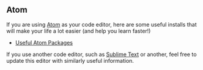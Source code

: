 
## Atom

If you are using [Atom](https://atom.io/) as your code editor, here are some useful installs that will make your life a lot easier (and help you learn faster!)

* [Useful Atom Packages](http://voidcanvas.com/12-must-have-atom-extensions-to-work-in-javascript/)

If you use another code editor, such as [Sublime Text](https://www.sublimetext.com/) or another, feel free to update this editor with similarly useful information.
